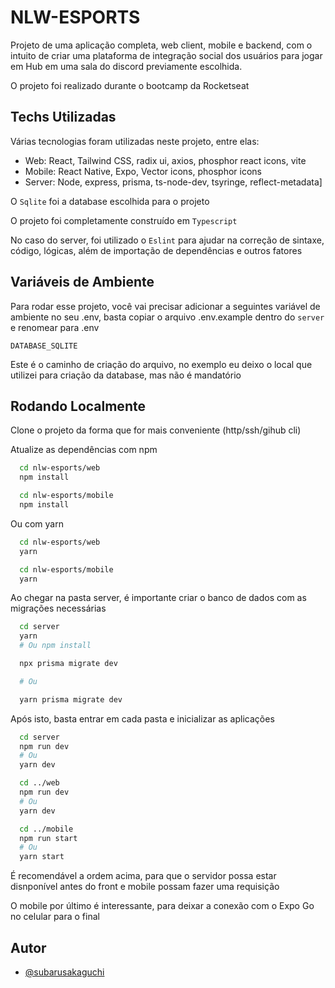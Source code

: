 
# NLW-ESPORTS

Projeto de uma aplicação completa, web client, mobile e backend, com o intuito de criar uma plataforma de integração social dos usuários para jogar em Hub em uma sala do discord previamente escolhida.

O projeto foi realizado durante o bootcamp da Rocketseat




## Techs Utilizadas

Várias tecnologias foram utilizadas neste projeto, entre elas:

- Web: React, Tailwind CSS, radix ui, axios, phosphor react icons, vite
- Mobile: React Native, Expo, Vector icons, phosphor icons
- Server: Node, express, prisma, ts-node-dev, tsyringe, reflect-metadata]

O `Sqlite` foi a database escolhida para o projeto

O projeto foi completamente construído em `Typescript`

No caso do server, foi utilizado o `Eslint` para ajudar na correção de sintaxe, código, lógicas, além de importação de dependências e outros fatores
## Variáveis de Ambiente

Para rodar esse projeto, você vai precisar adicionar a seguintes variável de ambiente no seu .env, basta copiar o arquivo .env.example dentro do `server` e renomear para .env

`DATABASE_SQLITE`

Este é o caminho de criação do arquivo, no exemplo eu deixo o local que utilizei para criação da database, mas não é mandatório
## Rodando Localmente

Clone o projeto da forma que for mais conveniente (http/ssh/gihub cli)

Atualize as dependências com npm

```bash
  cd nlw-esports/web
  npm install

  cd nlw-esports/mobile
  npm install
```

Ou com yarn

```bash
  cd nlw-esports/web
  yarn

  cd nlw-esports/mobile
  yarn
```

Ao chegar na pasta server, é importante criar o banco de dados com as migrações necessárias

```bash
  cd server
  yarn
  # Ou npm install

  npx prisma migrate dev

  # Ou

  yarn prisma migrate dev
```

Após isto, basta entrar em cada pasta e inicializar as aplicações

```bash
  cd server
  npm run dev
  # Ou
  yarn dev

  cd ../web
  npm run dev
  # Ou
  yarn dev

  cd ../mobile
  npm run start
  # Ou
  yarn start
```

É recomendável a ordem acima, para que o servidor possa estar disnponível antes do front e mobile possam fazer uma requisição

O mobile por último é interessante, para deixar a conexão com o Expo Go no celular para o final
## Autor

- [@subarusakaguchi](https://github.com/subarusakaguchi)

